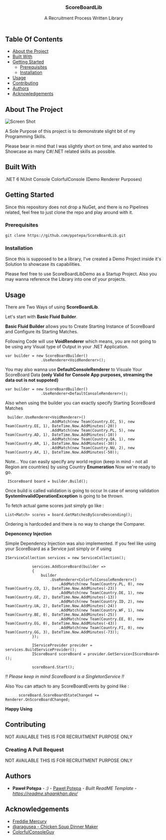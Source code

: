 <br/>
<p align="center">
  <h3 align="center">ScoreBoardLib</h3>

  <p align="center">
    A Recruitment Process Written Library
    <br/>
    <br/>
  </p>
</p>



## Table Of Contents

* [About the Project](#about-the-project)
* [Built With](#built-with)
* [Getting Started](#getting-started)
  * [Prerequisites](#prerequisites)
  * [Installation](#installation)
* [Usage](#usage)
* [Contributing](#contributing)
* [Authors](#authors)
* [Acknowledgements](#acknowledgements)

## About The Project

![Screen Shot](https://i.imgur.com/fIo5e0N.jpg)

A Sole Purpose of this project is to demonstrate slight bit of my Programming Skills.

Please bear in mind that I was slightly short on time, and also wanted to Showcase as many C#/.NET related skills as possible.


## Built With

.NET 6
NUnit
Console
ColorfulConsole (Demo Renderer Purposes)


## Getting Started

Since this repository does not drop a NuGet, and there is no Pipelines related, feel free to just clone the repo and play around with it.


### Prerequisites

```git clone https://github.com/ppotepa/ScoreBoardLib.git```

### Installation

Since this is supposed to be a library, I've created a Demo Project inside it's Solution to showcase its capabilities.

Please feel free to use ScoreBoardLibDemo as a Startup Project.
Also you may wanna reference the Library into one of your projects.

## Usage

There are Two Ways of using **ScoreBoardLib**.

Let's start with **Basic Fluid Builder**.

**Basic Fluid Builder**  allows you to Create Starting Instance of ScoreBoard and Configure its Starting Matches.

Following Code will use **VoidRenderer** which means, you are not going to be using any Visual type of Output in your .NET Application.

```
var builder = new ScoreBoardBuilder()
                .UseRenderer<VoidRenderer>();
```

You may also wanna use **DefaultConsoleRenderer** to Visuale Your ScoreBoard Data **(only Valid for Console App purposes, streaming the data out is not suppoted)**

```
var builder = new ScoreBoardBuilder()
                .UseRenderer<DefaultConsoleRenderer>();
```

Also when using the builder you can exactly specify Starting ScoreBoard Matches

```
 builder.UseRenderer<VoidRenderer>()
                    .AddMatch(new Team(Country.EC, 5), new Team(Country.EE, 1), DateTime.Now.AddMinutes(-20))
                    .AddMatch(new Team(Country.PL, 5), new Team(Country.AD, 1), DateTime.Now.AddMinutes(-10))
                    .AddMatch(new Team(Country.QA, 1), new Team(Country.AR, 1), DateTime.Now.AddMinutes(-30))
                    .AddMatch(new Team(Country.NU, 2), new Team(Country.AX, 1), DateTime.Now.AddMinutes(-50));
```

Note... You can easily specify any world region (keep in mind - not all Region are countries) by using Country **Enumeration**
Now we're ready to go.

```
 IScoreBoard board = builder.Build();
```

Once build is called validation is going to occur
In case of wrong validation **SystemInvalidOperationException** is going to be thrown.

To fetch actual game scores just simply go like : 

```
List<Match> scores = board.GetMatchesByScoreDescending();
```

Ordering is hardcoded and there is no way to change the Comparer.

**Depencency Injection**

Simple Dependency Injection was also implemented.
If you feel like using your ScoreBoard as a Service just simply or if using

```
IServiceCollection services = new ServiceCollection();

            services.AddScoreBoard(builder =>
            {
                builder
                    .UseRenderer<ColorfulConsoleRenderer>()
                        .AddMatch(new Team(Country.PL, 0), new Team(Country.CO, 1), DateTime.Now.AddMinutes(-23))
                        .AddMatch(new Team(Country.DE, 1), new Team(Country.GE, 2), DateTime.Now.AddMinutes(-13))
                        .AddMatch(new Team(Country.ID, 2), new Team(Country.UA, 2), DateTime.Now.AddMinutes(-24))
                        .AddMatch(new Team(Country.WF, 1), new Team(Country.BE, 0), DateTime.Now.AddMinutes(-25))
                        .AddMatch(new Team(Country.EE, 0), new Team(Country.EG, 0), DateTime.Now.AddMinutes(-43))
                        .AddMatch(new Team(Country.FI, 0), new Team(Country.GG, 3), DateTime.Now.AddMinutes(-73));
            });

            IServiceProvider provider = services.BuildServiceProvider();
            IScoreBoard scoreBoard = provider.GetService<IScoreBoard>();

            scoreBoard.Start();
```

*!! Please keep in mind ScoreBoard is a SingletonService !!*

Also You can attach to any ScoreBoardEvents by goind like : 

```
      scoreBoard.ScoreBoardStateChanged += Renderer.OnScoreBoardChanged;
```


**Happy Using**



## Contributing

NOT AVAILABLE
THIS IS FOR RECRUITMENT PURPOSE ONLY

### Creating A Pull Request

NOT AVAILABLE
THIS IS FOR RECRUITMENT PURPOSE ONLY

## Authors

* **Paweł Potępa** - *:)* - [Paweł Potępa](https://github.com/ppotepa/) - *Built ReadME Template - https://readme.shaankhan.dev/*

## Acknowledgements

* [Freddie Mercury](https://www.youtube.com/watch?v=g2N0TkfrQhY)
* [@aragusea - Chicken Soup Dinner Maker](https://www.youtube.com/@aragusea)
* [ColorfulConsoleGuy](https://github.com/tomakita)

